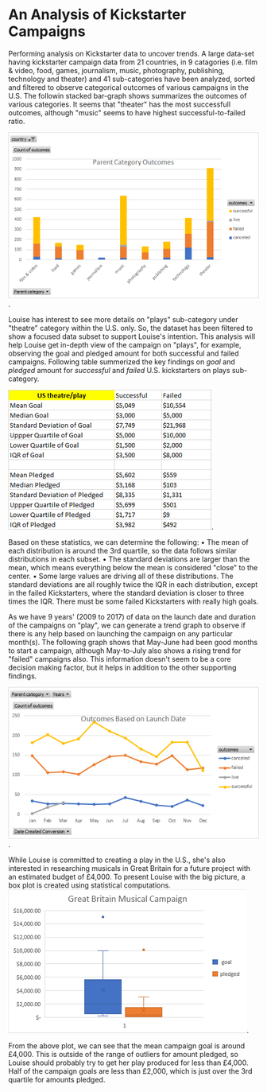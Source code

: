 # An Analysis of Kickstarter Campaigns
Performing analysis on Kickstarter data to uncover trends. A large data-set having kickstarter campaign data from 21 countries, in 9 catagories (i.e. film & video, food, games, journalism, music, photography, publishing, technology and theater) and 41 sub-categories have been analyzed, sorted and filtered to observe categorical outcomes of various campaigns in the U.S. The followin stacked bar-graph shows summarizes the outcomes of various categories. It seems that "theater" has the most successfull outcomes, although "music" seems to have highest successful-to-failed ratio.

![Parent Category Outcomes](/images/ParentCategoryOutcomes.png). 

Louise has interest to see more details on "plays" sub-category under "theatre" category within the U.S. only. So, the dataset has been filtered to show a focused data subset to support Louise's intention. This analysis will help Louise get in-depth view of the campaign on "plays", for example, observing the goal and pledged amount for both successful and failed campaigns. Following table summerized the key findings on *goal* and *pledged* amount for *successful* and *failed* U.S. kickstarters on plays sub-category.

![US_play_Goal_Pledged](/images/US_play_Goal_Pledged.png). 

Based on these statistics, we can determine the following:
•	The mean of each distribution is around the 3rd quartile, so the data follows similar distributions in each subset.
•	The standard deviations are larger than the mean, which means everything below the mean is considered "close" to the center.
•	Some large values are driving all of these distributions. The standard deviations are all roughly twice the IQR in each distribution, except in the failed Kickstarters, where the standard deviation is closer to three times the IQR. There must be some failed Kickstarters with really high goals.

As we have 9 years' (2009 to 2017) of data on the launch date and duration of the campaigns on "play", we can generate a trend graph to observe if there is any help based on launching the campaign on any particular month(s). The following graph shows that May-June had been good months to start a campaign, although May-to-July also shows a rising trend for "failed" campaigns also. This information doesn't seem to be a core decision making factor, but it helps in addition to the other supporting findings.

![OutcomesBasedOnLaunchDate](/images/OutcomesBasedOnLaunchDate.png). 

While Louise is committed to creating a play in the U.S., she's also interested in researching musicals in Great Britain for a future project with an estimated budget of £4,000. To present Louise with the big picture, a box plot is created using statistical computations.
![GB_Musical_Campaign](/images/GB_Musical_Campaign_Box&Whisker_plot.png).

From the above plot, we can see that the mean campaign goal is around £4,000. This is outside of the range of outliers for amount pledged, so Louise should probably try to get her play produced for less than £4,000. Half of the campaign goals are less than £2,000, which is just over the 3rd quartile for amounts pledged.
